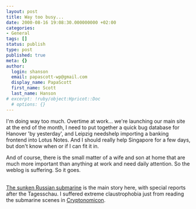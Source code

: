 ```yaml
---
layout: post
title: Way too busy...
date: 2000-08-16 19:08:30.000000000 +02:00
categories:
- General
tags: []
status: publish
type: post
published: true
meta: {}
author:
  login: shanson
  email: papascott-wp@gmail.com
  display_name: PapaScott
  first_name: Scott
  last_name: Hanson
# excerpt: !ruby/object:Hpricot::Doc
  # options: {}
---
```

<p>I'm doing way too much. Overtime at work... we're launching our main site at the end of the month, I need to put together a quick bug database for Hanover 'by yesterday', and Leipzig needshelp importing a banking frontend into Lotus Notes. And I should really help Singapore for a few days, but don't know when or if I can fit it in. </p>
<p>And of course, there is the small matter of a wife and son at home that are much more important than anything at work and need daily attention. So the weblog is suffering. So it goes.</p>
<p><a href="http://www.cnn.com/2000/WORLD/europe/08/16/russia.submarine.01/index.html"><br />
The sunken Russian submarine</a> is the main story here, with special reports after the Tagesschau. I suffered extreme claustrophobia just from reading the submarine scenes in <a href="http://www.cryptonomicon.com/">Cryptonomicon</a>.</p>
